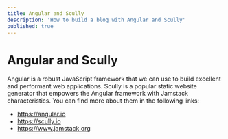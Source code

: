 ```yaml
---
title: Angular and Scully
description: 'How to build a blog with Angular and Scully'
published: true
---
```


# Angular and Scully

Angular is a robust JavaScript framework that we can use to build excellent and performant web applications.
Scully is a popular static website generator that empowers the Angular framework with Jamstack characteristics.
You can find more about them in the following links:  
- https://angular.io  
- https://scully.io
- https://www.jamstack.org
